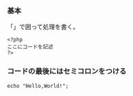 ### 基本

「<?php」と「?>」で囲って処理を書く。  

    <?php
    ここにコードを記述
    ?>

### コードの最後にはセミコロンをつける

    echo "Hello,World!";
    
